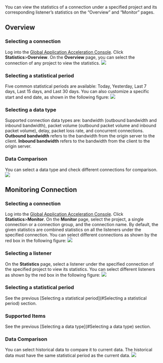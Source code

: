 You can view the statistics of a connection under a specified project and its corresponding listener’s statistics on the “Overview” and “Monitor” pages.
## Overview
### Selecting a connection
Log into the [Global Application Acceleration Console](https://console.cloud.tencent.com/gaap). Click **Statistics**>**Overview**. On the **Overview** page, you can select the connection of any project to view the statistics.
![](https://main.qcloudimg.com/raw/ee8855b279a91831d35c09f12633b4c0.png)
<span id ="Selecting a Statistical Period">
### Selecting a statistical period</span>
Five common statistical periods are available: Today, Yesterday, Last 7 days, Last 15 days, and Last 30 days. You can also customize a specific start and end date, as shown in the following figure:
![](https://main.qcloudimg.com/raw/33c0e700386d4080509118db2cbc6b6a.png)
<span id="Selecting a Data Type"></span>
### Selecting a data type
Supported connection data types are: bandwidth (outbound bandwidth and inbound bandwidth), packet volume (outbound packet volume and inbound packet volume), delay, packet loss rate, and concurrent connections.
**Outbound bandwidth** refers to the bandwidth from the origin server to the client. **Inbound bandwidth** refers to the bandwidth from the client to the origin server.

### Data Comparison
You can select a data type and check different connections for comparison.
![](https://main.qcloudimg.com/raw/6adaaa7336bbc7479b8c5df7c21c3782.png)

## Monitoring Connection
### Selecting a connection
Log into the [Global Application Acceleration Console](https://console.cloud.tencent.com/gaap). Click **Statistics**>**Monitor**. On the **Monitor** page, select the project, a single connection or a connection group, and the connection name. By default, the given statistics are combined statistics on all the listeners under the specified connection. You can select different connections as shown by the red box in the following figure:
![](https://main.qcloudimg.com/raw/b957ff2db257f55cc4369d7c9f08f88f.png)

### Selecting a listener
On the **Statistics** page, select a listener under the specified connection of the specified project to view its statistics. You can select different listeners as shown by the red box in the following figure:
![](https://main.qcloudimg.com/raw/849c21e874f488c623acc245c928a6c4.png)

### Selecting a statistical period
See the previous [Selecting a statistical period](#Selecting a statistical period) section.

### Supported Items
See the previous [Selecting a data type](#Selecting a data type) section.

### Data Comparison
You can select historical data to compare it to current data. The historical data must have the same statistical period as the current data.
![](https://main.qcloudimg.com/raw/a68dcaf4e4735f48304fffb1e045ab67.png)
